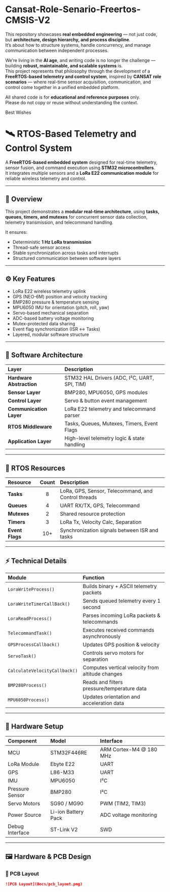 # Cansat-Role-Senario-Freertos-CMSIS-V2

This repository showcases **real embedded engineering** — not just code, but **architecture, design hierarchy, and process discipline**.  
It’s about how to structure systems, handle concurrency, and manage communication between independent processes.  

We’re living in the **AI age**, and writing code is no longer the challenge — building **robust, maintainable, and scalable systems** is.  
This project represents that philosophy through the development of a **FreeRTOS-based telemetry and control system**, inspired by **CANSAT role scenarios** — where real-time sensor acquisition, communication, and control come together in a unified embedded platform.

All shared code is for **educational and reference purposes** only.  
Please do not copy or reuse without understanding the context.

Best Wishes


# 🛰️ RTOS-Based Telemetry and Control System

A **FreeRTOS-based embedded system** designed for real-time telemetry, sensor fusion, and command execution using **STM32 microcontrollers**.  
It integrates multiple sensors and a **LoRa E22 communication module** for reliable wireless telemetry and control.

---

## 🧩 Overview

This project demonstrates a **modular real-time architecture**, using **tasks, queues, timers, and mutexes** for concurrent sensor data collection, telemetry transmission, and telecommand handling.

It ensures:
- Deterministic **1 Hz LoRa transmission**
- Thread-safe sensor access
- Stable synchronization across tasks and interrupts
- Structured communication between software layers

---

## ⚙️ Key Features
- LoRa E22 wireless telemetry uplink  
- GPS (NEO-6M) position and velocity tracking  
- BMP280 pressure & temperature sensing  
- MPU6050 IMU for orientation (pitch, roll, yaw)  
- Servo-based mechanical separation  
- ADC-based battery voltage monitoring  
- Mutex-protected data sharing  
- Event flag synchronization (ISR ↔ Tasks)  
- Layered, modular software structure  

---

## 🧱 Software Architecture

| Layer | Description |
|:--|:--|
| **Hardware Abstraction** | STM32 HAL Drivers (ADC, I²C, UART, SPI, TIM) |
| **Sensor Layer** | BMP280, MPU6050, GPS modules |
| **Control Layer** | Servo & button event management |
| **Communication Layer** | LoRa E22 telemetry and telecommand parser |
| **RTOS Middleware** | Tasks, Queues, Mutexes, Timers, Event Flags |
| **Application Layer** | High-level telemetry logic & state handling |

---

## 🧠 RTOS Resources

| Resource | Count | Description |
|:--|:--:|:--|
| **Tasks** | 8 | LoRa, GPS, Sensor, Telecommand, and Control threads |
| **Queues** | 4 | UART RX/TX, GPS, Telecommand |
| **Mutexes** | 2 | Shared resource protection |
| **Timers** | 3 | LoRa Tx, Velocity Calc, Separation |
| **Event Flags** | 10+ | Synchronization signals between ISR and tasks |

---

## ⚡ Technical Details

| Module | Function |
|:--|:--|
| `LoraWriteProcess()` | Builds binary + ASCII telemetry packets |
| `LoraWriteTimerCallBack()` | Sends queued telemetry every 1 second |
| `LoraReadProcess()` | Parses incoming LoRa packets & telecommands |
| `TelecommandTask()` | Executes received commands asynchronously |
| `GPSProcessCallback()` | Updates GPS position & velocity |
| `ServoTask()` | Controls servo motors for separation |
| `CalculateVelocityCallback()` | Computes vertical velocity from altitude changes |
| `BMP280Process()` | Reads and filters pressure/temperature data |
| `MPU6050Process()` | Updates orientation and acceleration data |

---

## 🧰 Hardware Setup

| Component | Model | Interface |
|:--|:--|:--|
| MCU | STM32F446RE | ARM Cortex-M4 @ 180 MHz |
| LoRa Module | Ebyte E22 | UART |
| GPS | L86-M33 | UART |
| IMU | MPU6050 | I²C |
| Pressure Sensor | BMP280 | I²C |
| Servo Motors | SG90 / MG90 | PWM (TIM2, TIM3) |
| Power Source | Li-ion Battery Pack | ADC voltage monitoring |
| Debug Interface | ST-Link V2 | SWD |

---

## 🖼️ Hardware & PCB Design

### 🧩 PCB Layout  
```markdown
![PCB Layout](Docs/pcb_layout.png)
